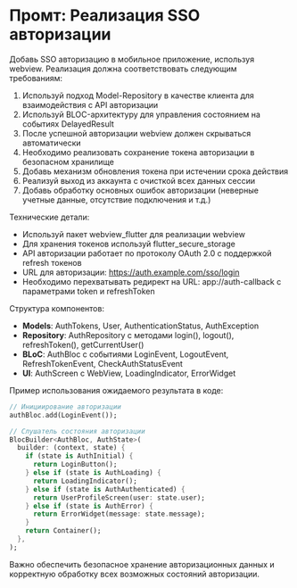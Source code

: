 # Промт: Реализация SSO авторизации

Добавь SSO авторизацию в мобильное приложение, используя webview. Реализация должна соответствовать следующим требованиям:

1. Используй подход Model-Repository в качестве клиента для взаимодействия с API авторизации
2. Используй BLOC-архитектуру для управления состоянием на событиях DelayedResult<T>
3. После успешной авторизации webview должен скрываться автоматически
4. Необходимо реализовать сохранение токена авторизации в безопасном хранилище
5. Добавь механизм обновления токена при истечении срока действия
6. Реализуй выход из аккаунта с очисткой всех данных сессии
7. Добавь обработку основных ошибок авторизации (неверные учетные данные, отсутствие подключения и т.д.)

Технические детали:
- Используй пакет webview_flutter для реализации webview
- Для хранения токенов используй flutter_secure_storage
- API авторизации работает по протоколу OAuth 2.0 с поддержкой refresh токенов
- URL для авторизации: https://auth.example.com/sso/login
- Необходимо перехватывать редирект на URL: app://auth-callback с параметрами token и refreshToken

Структура компонентов:
- **Models**: AuthTokens, User, AuthenticationStatus, AuthException
- **Repository**: AuthRepository с методами login(), logout(), refreshToken(), getCurrentUser()
- **BLoC**: AuthBloc с событиями LoginEvent, LogoutEvent, RefreshTokenEvent, CheckAuthStatusEvent
- **UI**: AuthScreen с WebView, LoadingIndicator, ErrorWidget

Пример использования ожидаемого результата в коде:

```dart
// Инициирование авторизации
authBloc.add(LoginEvent());

// Слушатель состояния авторизации
BlocBuilder<AuthBloc, AuthState>(
  builder: (context, state) {
    if (state is AuthInitial) {
      return LoginButton();
    } else if (state is AuthLoading) {
      return LoadingIndicator();
    } else if (state is AuthAuthenticated) {
      return UserProfileScreen(user: state.user);
    } else if (state is AuthError) {
      return ErrorWidget(message: state.message);
    }
    return Container();
  },
);
```

Важно обеспечить безопасное хранение авторизационных данных и корректную обработку всех возможных состояний авторизации. 